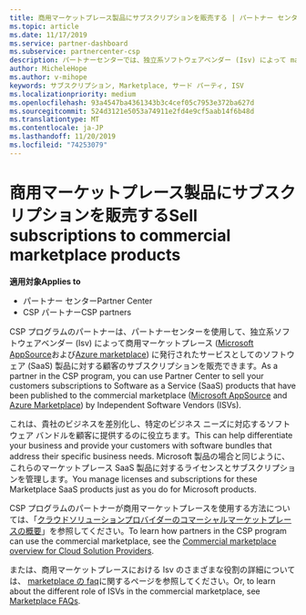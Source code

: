 ```yaml
---
title: 商用マーケットプレース製品にサブスクリプションを販売する | パートナー センター
ms.topic: article
ms.date: 11/17/2019
ms.service: partner-dashboard
ms.subservice: partnercenter-csp
description: パートナーセンターでは、独立系ソフトウェアベンダー (Isv) によって marketplace に発行された SaaS 製品に顧客のサブスクリプションを販売する方法について説明します。
author: MicheleHope
ms.author: v-mihope
keywords: サブスクリプション, Marketplace, サード パーティ, ISV
ms.localizationpriority: medium
ms.openlocfilehash: 93a4547ba4361343b3c4cef05c7953e372ba627d
ms.sourcegitcommit: 524d3121e5053a74911e2fd4e9cf5aab14f6b48d
ms.translationtype: MT
ms.contentlocale: ja-JP
ms.lasthandoff: 11/20/2019
ms.locfileid: "74253079"
---
```

# <a name="sell-subscriptions-to-commercial-marketplace-products"></a><span data-ttu-id="410f7-104">商用マーケットプレース製品にサブスクリプションを販売する</span><span class="sxs-lookup"><span data-stu-id="410f7-104">Sell subscriptions to commercial marketplace products</span></span>

<span data-ttu-id="410f7-105">**適用対象**</span><span class="sxs-lookup"><span data-stu-id="410f7-105">**Applies to**</span></span>

- <span data-ttu-id="410f7-106">パートナー センター</span><span class="sxs-lookup"><span data-stu-id="410f7-106">Partner Center</span></span>
- <span data-ttu-id="410f7-107">CSP パートナー</span><span class="sxs-lookup"><span data-stu-id="410f7-107">CSP partners</span></span>

<span data-ttu-id="410f7-108">CSP プログラムのパートナーは、パートナーセンターを使用して、独立系ソフトウェアベンダー (Isv) によって商用マーケットプレース ([Microsoft AppSource](https://appsource.microsoft.com/)および[Azure marketplace](https://azuremarketplace.microsoft.com/)) に発行されたサービスとしてのソフトウェア (SaaS) 製品に対する顧客のサブスクリプションを販売できます。</span><span class="sxs-lookup"><span data-stu-id="410f7-108">As a partner in the CSP program, you can use Partner Center to sell your customers subscriptions to Software as a Service (SaaS) products that have been published to the commercial marketplace ([Microsoft AppSource](https://appsource.microsoft.com/) and [Azure Marketplace](https://azuremarketplace.microsoft.com/)) by Independent Software Vendors (ISVs).</span></span> 

<span data-ttu-id="410f7-109">これは、貴社のビジネスを差別化し、特定のビジネス ニーズに対応するソフトウェア バンドルを顧客に提供するのに役立ちます。</span><span class="sxs-lookup"><span data-stu-id="410f7-109">This can help differentiate your business and provide your customers with software bundles that address their specific business needs.</span></span> <span data-ttu-id="410f7-110">Microsoft 製品の場合と同じように、これらのマーケットプレース SaaS 製品に対するライセンスとサブスクリプションを管理します。</span><span class="sxs-lookup"><span data-stu-id="410f7-110">You manage licenses and subscriptions for these Marketplace SaaS products just as you do for Microsoft products.</span></span>

<span data-ttu-id="410f7-111">CSP プログラムのパートナーが商用マーケットプレースを使用する方法については、「[クラウドソリューションプロバイダーのコマーシャルマーケットプレースの概要](csp-commercial-marketplace-overview.md)」を参照してください。</span><span class="sxs-lookup"><span data-stu-id="410f7-111">To learn how partners in the CSP program can use the commercial marketplace, see the [Commercial marketplace overview for Cloud Solution Providers](csp-commercial-marketplace-overview.md).</span></span>

<span data-ttu-id="410f7-112">または、商用マーケットプレースにおける Isv のさまざまな役割の詳細については、 [marketplace の faq](https://docs.microsoft.com/azure/marketplace/marketplace-faq-publisher-guide)に関するページを参照してください。</span><span class="sxs-lookup"><span data-stu-id="410f7-112">Or, to learn about the different role of ISVs in the commercial marketplace, see [Marketplace FAQs](https://docs.microsoft.com/azure/marketplace/marketplace-faq-publisher-guide).</span></span>
